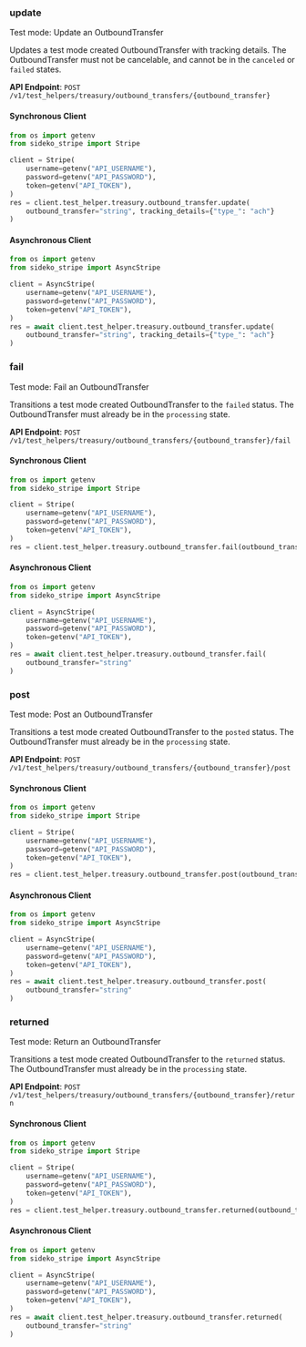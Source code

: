 
### update <a name="update"></a>
Test mode: Update an OutboundTransfer

<p>Updates a test mode created OutboundTransfer with tracking details. The OutboundTransfer must not be cancelable, and cannot be in the <code>canceled</code> or <code>failed</code> states.</p>

**API Endpoint**: `POST /v1/test_helpers/treasury/outbound_transfers/{outbound_transfer}`

#### Synchronous Client

```python
from os import getenv
from sideko_stripe import Stripe

client = Stripe(
    username=getenv("API_USERNAME"),
    password=getenv("API_PASSWORD"),
    token=getenv("API_TOKEN"),
)
res = client.test_helper.treasury.outbound_transfer.update(
    outbound_transfer="string", tracking_details={"type_": "ach"}
)
```

#### Asynchronous Client

```python
from os import getenv
from sideko_stripe import AsyncStripe

client = AsyncStripe(
    username=getenv("API_USERNAME"),
    password=getenv("API_PASSWORD"),
    token=getenv("API_TOKEN"),
)
res = await client.test_helper.treasury.outbound_transfer.update(
    outbound_transfer="string", tracking_details={"type_": "ach"}
)
```

### fail <a name="fail"></a>
Test mode: Fail an OutboundTransfer

<p>Transitions a test mode created OutboundTransfer to the <code>failed</code> status. The OutboundTransfer must already be in the <code>processing</code> state.</p>

**API Endpoint**: `POST /v1/test_helpers/treasury/outbound_transfers/{outbound_transfer}/fail`

#### Synchronous Client

```python
from os import getenv
from sideko_stripe import Stripe

client = Stripe(
    username=getenv("API_USERNAME"),
    password=getenv("API_PASSWORD"),
    token=getenv("API_TOKEN"),
)
res = client.test_helper.treasury.outbound_transfer.fail(outbound_transfer="string")
```

#### Asynchronous Client

```python
from os import getenv
from sideko_stripe import AsyncStripe

client = AsyncStripe(
    username=getenv("API_USERNAME"),
    password=getenv("API_PASSWORD"),
    token=getenv("API_TOKEN"),
)
res = await client.test_helper.treasury.outbound_transfer.fail(
    outbound_transfer="string"
)
```

### post <a name="post"></a>
Test mode: Post an OutboundTransfer

<p>Transitions a test mode created OutboundTransfer to the <code>posted</code> status. The OutboundTransfer must already be in the <code>processing</code> state.</p>

**API Endpoint**: `POST /v1/test_helpers/treasury/outbound_transfers/{outbound_transfer}/post`

#### Synchronous Client

```python
from os import getenv
from sideko_stripe import Stripe

client = Stripe(
    username=getenv("API_USERNAME"),
    password=getenv("API_PASSWORD"),
    token=getenv("API_TOKEN"),
)
res = client.test_helper.treasury.outbound_transfer.post(outbound_transfer="string")
```

#### Asynchronous Client

```python
from os import getenv
from sideko_stripe import AsyncStripe

client = AsyncStripe(
    username=getenv("API_USERNAME"),
    password=getenv("API_PASSWORD"),
    token=getenv("API_TOKEN"),
)
res = await client.test_helper.treasury.outbound_transfer.post(
    outbound_transfer="string"
)
```

### returned <a name="returned"></a>
Test mode: Return an OutboundTransfer

<p>Transitions a test mode created OutboundTransfer to the <code>returned</code> status. The OutboundTransfer must already be in the <code>processing</code> state.</p>

**API Endpoint**: `POST /v1/test_helpers/treasury/outbound_transfers/{outbound_transfer}/return`

#### Synchronous Client

```python
from os import getenv
from sideko_stripe import Stripe

client = Stripe(
    username=getenv("API_USERNAME"),
    password=getenv("API_PASSWORD"),
    token=getenv("API_TOKEN"),
)
res = client.test_helper.treasury.outbound_transfer.returned(outbound_transfer="string")
```

#### Asynchronous Client

```python
from os import getenv
from sideko_stripe import AsyncStripe

client = AsyncStripe(
    username=getenv("API_USERNAME"),
    password=getenv("API_PASSWORD"),
    token=getenv("API_TOKEN"),
)
res = await client.test_helper.treasury.outbound_transfer.returned(
    outbound_transfer="string"
)
```
